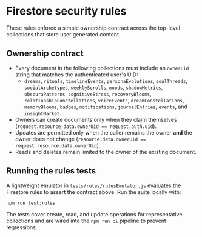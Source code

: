 # Firestore security rules

These rules enforce a simple ownership contract across the top-level collections that store user generated content.

## Ownership contract

* Every document in the following collections must include an `ownerUid` string that matches the authenticated user's UID:
  * `dreams`, `rituals`, `timelineEvents`, `personaEvolutions`, `soulThreads`, `socialArchetypes`, `weeklyScrolls`, `moods`, `shadowMetrics`, `obscuraPatterns`, `cognitiveStress`, `recoveryBlooms`, `relationshipConstellations`, `voiceEvents`, `dreamConstellations`, `memoryBlooms`, `badges`, `notifications`, `journalEntries`, `events`, and `insightMarket`.
* Owners can create documents only when they claim themselves (`request.resource.data.ownerUid == request.auth.uid`).
* Updates are permitted only when the caller remains the owner **and** the owner does not change (`resource.data.ownerUid == request.resource.data.ownerUid`).
* Reads and deletes remain limited to the owner of the existing document.

## Running the rules tests

A lightweight emulator in `tests/rules/rulesEmulator.js` evaluates the Firestore rules to assert the contract above. Run the suite locally with:

```bash
npm run test:rules
```

The tests cover create, read, and update operations for representative collections and are wired into the `npm run ci` pipeline to prevent regressions.
